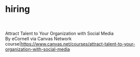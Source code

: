 # hiring<br><br>

Attract Talent to Your Organization with Social Media<br>By eCornell via Canvas Network<br>course|https://www.canvas.net/courses/attract-talent-to-your-organization-with-social-media<br><br>
